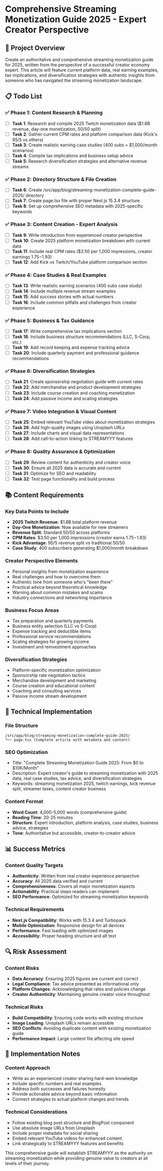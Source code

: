 # Comprehensive Streaming Monetization Guide 2025 - Expert Creator Perspective

## 🎯 Project Overview
Create an authoritative and comprehensive streaming monetization guide for 2025, written from the perspective of a successful creator economy expert. This article will feature current platform data, real earning examples, tax implications, and diversification strategies with authentic insights from someone who has navigated the streaming monetization landscape.

## 📋 Todo List

### ✅ Phase 1: Content Research & Planning
- [ ] **Task 1**: Research and compile 2025 Twitch monetization data ($1.8B revenue, day-one monetization, 50/50 split)
- [ ] **Task 2**: Gather current CPM rates and platform comparison data (Kick's 95/5 vs others)
- [ ] **Task 3**: Create realistic earning case studies (400 subs = $1,000/month scenarios)
- [ ] **Task 4**: Compile tax implications and business setup advice
- [ ] **Task 5**: Research diversification strategies and alternative revenue streams

### ✅ Phase 2: Directory Structure & File Creation
- [ ] **Task 6**: Create /src/app/blog/streaming-monetization-complete-guide-2025/ directory
- [ ] **Task 7**: Create page.tsx file with proper Next.js 15.3.4 structure
- [ ] **Task 8**: Set up comprehensive SEO metadata with 2025-specific keywords

### ✅ Phase 3: Content Creation - Expert Analysis
- [ ] **Task 9**: Write introduction from experienced creator perspective
- [ ] **Task 10**: Create 2025 platform monetization breakdown with current data
- [ ] **Task 11**: Include real CPM rates ($3.50 per 1,000 impressions, creator earnings $1.75-$1.93)
- [ ] **Task 12**: Add Kick vs Twitch/YouTube platform comparison section

### ✅ Phase 4: Case Studies & Real Examples
- [ ] **Task 13**: Write realistic earning scenarios (400 subs case study)
- [ ] **Task 14**: Include multiple revenue stream examples
- [ ] **Task 15**: Add success stories with actual numbers
- [ ] **Task 16**: Include common pitfalls and challenges from creator experience

### ✅ Phase 5: Business & Tax Guidance
- [ ] **Task 17**: Write comprehensive tax implications section
- [ ] **Task 18**: Include business structure recommendations (LLC, S-Corp, etc.)
- [ ] **Task 19**: Add record keeping and expense tracking advice
- [ ] **Task 20**: Include quarterly payment and professional guidance recommendations

### ✅ Phase 6: Diversification Strategies
- [ ] **Task 21**: Create sponsorship negotiation guide with current rates
- [ ] **Task 22**: Add merchandise and product development strategies
- [ ] **Task 23**: Include course creation and coaching monetization
- [ ] **Task 24**: Add passive income and scaling strategies

### ✅ Phase 7: Video Integration & Visual Content
- [ ] **Task 25**: Embed relevant YouTube video about monetization strategies
- [ ] **Task 26**: Add high-quality images using Unsplash URLs
- [ ] **Task 27**: Include charts and visual data representations
- [ ] **Task 28**: Add call-to-action linking to STREAMYYY features

### ✅ Phase 8: Quality Assurance & Optimization
- [ ] **Task 29**: Review content for authenticity and creator voice
- [ ] **Task 30**: Ensure all 2025 data is accurate and current
- [ ] **Task 31**: Optimize for SEO and readability
- [ ] **Task 32**: Test page functionality and build process

## 📚 Content Requirements

### Key Data Points to Include
- **2025 Twitch Revenue**: $1.8B total platform revenue
- **Day-One Monetization**: Now available for new streamers
- **Revenue Split**: Standard 50/50 across platforms
- **CPM Rates**: $3.50 per 1,000 impressions (creator earns $1.75-$1.93)
- **Kick Advantage**: 95/5 revenue split vs traditional 50/50
- **Case Study**: 400 subscribers generating $1,000/month breakdown

### Creator Perspective Elements
- Personal insights from monetization experience
- Real challenges and how to overcome them
- Authentic tone from someone who's "been there"
- Practical advice beyond theoretical knowledge
- Warning about common mistakes and scams
- Industry connections and networking importance

### Business Focus Areas
- Tax preparation and quarterly payments
- Business entity selection (LLC vs S-Corp)
- Expense tracking and deductible items
- Professional service recommendations
- Scaling strategies for growing income
- Investment and reinvestment approaches

### Diversification Strategies
- Platform-specific monetization optimization
- Sponsorship rate negotiation tactics
- Merchandise development and marketing
- Course creation and educational content
- Coaching and consulting services
- Passive income stream development

## 🎨 Technical Implementation

### File Structure
```
/src/app/blog/streaming-monetization-complete-guide-2025/
└── page.tsx (Complete article with metadata and content)
```

### SEO Optimization
- Title: "Complete Streaming Monetization Guide 2025: From $0 to $10K/Month"
- Description: Expert creator's guide to streaming monetization with 2025 data, real case studies, tax advice, and diversification strategies
- Keywords: streaming monetization 2025, twitch earnings, kick revenue split, streamer taxes, content creator business

### Content Format
- **Word Count**: 4,000-5,000 words (comprehensive guide)
- **Reading Time**: 20-25 minutes
- **Structure**: Expert introduction, platform analysis, case studies, business advice, strategies
- **Tone**: Authoritative but accessible, creator-to-creator advice

## 📊 Success Metrics

### Content Quality Targets
- **Authenticity**: Written from real creator experience perspective
- **Accuracy**: All 2025 data verified and current
- **Comprehensiveness**: Covers all major monetization aspects
- **Actionability**: Practical steps readers can implement
- **SEO Performance**: Optimized for streaming monetization keywords

### Technical Requirements
- **Next.js Compatibility**: Works with 15.3.4 and Turbopack
- **Mobile Optimization**: Responsive design for all devices
- **Performance**: Fast loading with optimized images
- **Accessibility**: Proper heading structure and alt text

## 🔍 Risk Assessment

### Content Risks
- **Data Accuracy**: Ensuring 2025 figures are current and correct
- **Legal Compliance**: Tax advice presented as informational only
- **Platform Changes**: Acknowledging that rates and policies change
- **Creator Authenticity**: Maintaining genuine creator voice throughout

### Technical Risks
- **Build Compatibility**: Ensuring code works with existing structure
- **Image Loading**: Unsplash URLs remain accessible
- **SEO Conflicts**: Avoiding duplicate content with existing monetization guide
- **Performance Impact**: Large content file affecting site speed

## 📝 Implementation Notes

### Content Approach
- Write as an experienced creator sharing hard-won knowledge
- Include specific numbers and real examples
- Address both successes and failures honestly
- Provide actionable advice beyond basic information
- Connect strategies to actual platform changes and trends

### Technical Considerations
- Follow existing blog post structure and BlogPost component
- Use absolute image URLs from Unsplash
- Include proper metadata for social sharing
- Embed relevant YouTube videos for enhanced content
- Link strategically to STREAMYYY features and benefits

This comprehensive guide will establish STREAMYYY as the authority on streaming monetization while providing genuine value to creators at all levels of their journey.